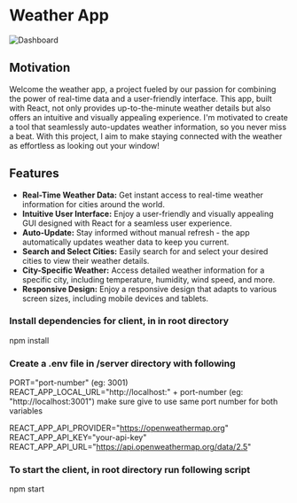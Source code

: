 # Weather App
![Dashboard](https://github.com/dcv-k/ft-front-end-assignment/assets/120501997/180cfdc9-2878-4437-9652-561ca9b7652b)

## Motivation  
Welcome the weather app, a project fueled by our passion for combining the power of real-time data and a user-friendly interface. This app, built with React, not only provides up-to-the-minute weather details but also offers an intuitive and visually appealing experience. I'm motivated to create a tool that seamlessly auto-updates weather information, so you never miss a beat. With this project, I aim to make staying connected with the weather as effortless as looking out your window!  

## Features

- **Real-Time Weather Data:**
    Get instant access to real-time weather information for cities around the world.
- **Intuitive User Interface:** Enjoy a user-friendly and visually appealing GUI designed with React for a seamless user experience.
- **Auto-Update:** Stay informed without manual refresh - the app automatically updates weather data to keep you current.
- **Search and Select Cities:** Easily search for and select your desired cities to view their weather details.
- **City-Specific Weather:** Access detailed weather information for a specific city, including temperature, humidity, wind speed, and more.
- **Responsive Design:** Enjoy a responsive design that adapts to various screen sizes, including mobile devices and tablets.

### Install dependencies for client, in in root directory

npm install

### Create a .env file in /server directory with following

PORT="port-number" (eg: 3001)  
REACT_APP_LOCAL_URL="http://localhost:" + port-number (eg: "http://localhost:3001") make sure give to use same port number for both variables

REACT_APP_API_PROVIDER="https://openweathermap.org"  
REACT_APP_API_KEY="your-api-key"  
REACT_APP_API_URL="https://api.openweathermap.org/data/2.5"

### To start the client, in root directory run following script

npm start
